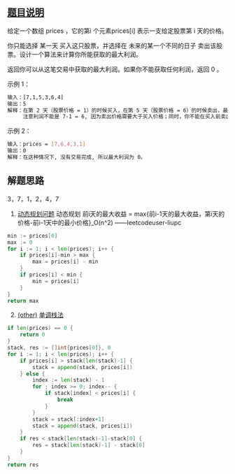 ## [题目说明](https://leetcode.cn/problems/best-time-to-buy-and-sell-stock/)

给定一个数组 prices ，它的第i 个元素prices[i] 表示一支给定股票第 i 天的价格。

你只能选择 某一天 买入这只股票，并选择在 未来的某一个不同的日子 卖出该股票。设计一个算法来计算你所能获取的最大利润。

返回你可以从这笔交易中获取的最大利润。如果你不能获取任何利润，返回 0 。

示例 1：
```bash
输入：[7,1,5,3,6,4]
输出：5
解释：在第 2 天（股票价格 = 1）的时候买入，在第 5 天（股票价格 = 6）的时候卖出，最大利润 = 6-1 = 5 。
     注意利润不能是 7-1 = 6, 因为卖出价格需要大于买入价格；同时，你不能在买入前卖出股票。
```
示例 2：
```bash
输入：prices = [7,6,4,3,1]
输出：0
解释：在这种情况下, 没有交易完成, 所以最大利润为 0。
```

## 解题思路
  3，7，1，2，4，7
1. [动态规划问题](https://www.zhihu.com/question/23995189) 动态规划 前i天的最大收益 = max{前i-1天的最大收益，第i天的价格-前i-1天中的最小价格}_O(n^2) ——leetcodeuser-liupc
```go
min := prices[0]
max := 0
for i := 1; i < len(prices); i++ {
	if prices[i]-min > max {
		max = prices[i] - min
	}
	if prices[i] < min {
		min = prices[i]
	}
}
return max
```

2. [(other)](https://books.halfrost.com/leetcode/ChapterFour/0100~0199/0121.Best-Time-to-Buy-and-Sell-Stock/) [单调栈法](https://blog.csdn.net/lucky52529/article/details/89155694)

```go
if len(prices) == 0 {
    return 0
}
stack, res := []int{prices[0]}, 0
for i := 1; i < len(prices); i++ {
    if prices[i] > stack[len(stack)-1] {
        stack = append(stack, prices[i])
    } else {
        index := len(stack) - 1
        for ; index >= 0; index-- {
            if stack[index] < prices[i] {
                break
            }
        }
        stack = stack[:index+1]
        stack = append(stack, prices[i])
    }
    if res < stack[len(stack)-1]-stack[0] {
        res = stack[len(stack)-1] - stack[0]
    }
}
return res
```
